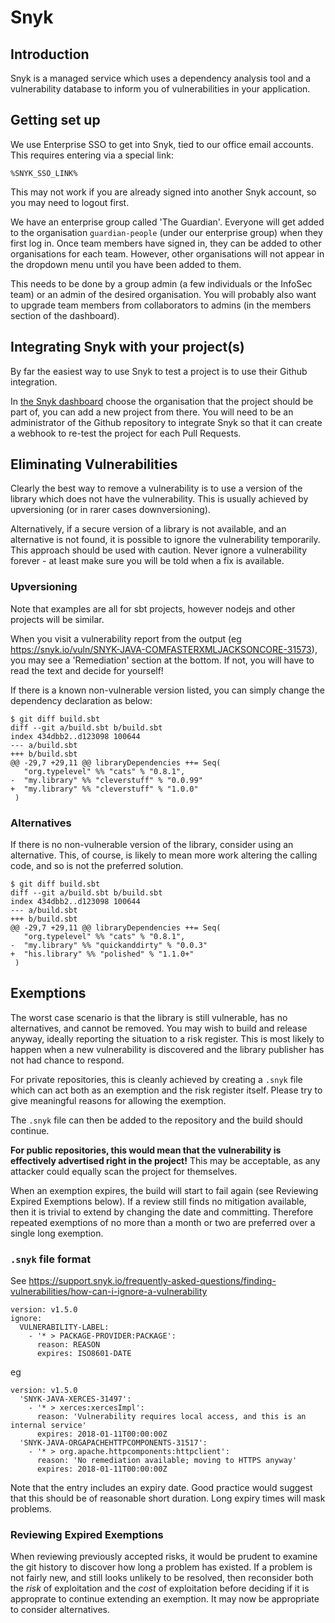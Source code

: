 # Snyk

## Introduction

Snyk is a managed service which uses a dependency analysis tool and a vulnerability database to inform you of
vulnerabilities in your application.

## Getting set up

We use Enterprise SSO to get into Snyk, tied to our office email accounts. This requires entering via a special link:

    %SNYK_SSO_LINK%

This may not work if you are already signed into another Snyk account, so you may need to logout first.

We have an enterprise group called 'The Guardian'. Everyone will get added to the organisation `guardian-people`
(under our enterprise group) when they first log in. Once team members have signed in, they can be added
to other organisations for each team. However, other organisations will not appear in the dropdown menu until
you have been added to them.

This needs to be done by a group admin (a few individuals or the InfoSec team) or an admin of the desired
organisation. You will probably also want to upgrade team members from collaborators to admins (in the members
section of the dashboard).

## Integrating Snyk with your project(s)

By far the easiest way to use Snyk to test a project is to use their Github integration. 

In [the Snyk dashboard](https://snyk.io/) choose the organisation that the project should be part of,
you can add a new project from there. You will need to be an administrator of the Github repository to integrate
Snyk so that it can create a webhook to re-test the project for each Pull Requests.

## Eliminating Vulnerabilities

Clearly the best way to remove a vulnerability is to use a version of the library which does not have the vulnerability.
This is usually achieved by upversioning (or in rarer cases downversioning).

Alternatively, if a secure version of a library is not available, and an alternative is not found, it is possible to
ignore the vulnerability temporarily.  This approach should be used with caution. Never ignore a vulnerability forever -
at least make sure you will be told when a fix is available.

### Upversioning

Note that examples are all for sbt projects, however nodejs and other projects will be similar.

When you visit a vulnerability report from the output (eg https://snyk.io/vuln/SNYK-JAVA-COMFASTERXMLJACKSONCORE-31573),
you may see a 'Remediation' section at the bottom.  If not, you will have to read the text and decide for yourself!

If there is a known non-vulnerable version listed, you can simply change the dependency declaration as below:

```
$ git diff build.sbt
diff --git a/build.sbt b/build.sbt
index 434dbb2..d123098 100644
--- a/build.sbt
+++ b/build.sbt
@@ -29,7 +29,11 @@ libraryDependencies ++= Seq(
   "org.typelevel" %% "cats" % "0.8.1",
-  "my.library" %% "cleverstuff" % "0.0.99"
+  "my.library" %% "cleverstuff" % "1.0.0"
 )

```

### Alternatives

If there is no non-vulnerable version of the library, consider using an alternative.  This, of course, is likely to mean more
work altering the calling code, and so is not the preferred solution.

```
$ git diff build.sbt
diff --git a/build.sbt b/build.sbt
index 434dbb2..d123098 100644
--- a/build.sbt
+++ b/build.sbt
@@ -29,7 +29,11 @@ libraryDependencies ++= Seq(
   "org.typelevel" %% "cats" % "0.8.1",
-  "my.library" %% "quickanddirty" % "0.0.3"
+  "his.library" %% "polished" % "1.1.0+"
 )

```

## Exemptions

The worst case scenario is that the library is still vulnerable, has no alternatives, and cannot be removed.  You
may wish to build and release anyway, ideally reporting the situation to a risk register. This is most likely to happen when
a new vulnerability is discovered and the library publisher has not had chance to respond.

For private repositories, this is cleanly achieved by creating a `.snyk` file which can act both as an exemption and the risk register itself.
Please try to give meaningful reasons for allowing the exemption.

The `.snyk` file can then be added to the repository and the build should continue.

__For public repositories, this would mean that the vulnerability is effectively advertised right in
the project!__  This may be acceptable, as any attacker could equally scan the project for themselves.

When an exemption expires, the build will start to fail again (see Reviewing Expired Exemptions below).
If a review still finds no mitigation available, then it is trivial to extend by changing the date and committing.
Therefore repeated exemptions of no more than a month or two are preferred over a single long exemption.

### `.snyk` file format

See https://support.snyk.io/frequently-asked-questions/finding-vulnerabilities/how-can-i-ignore-a-vulnerability

```
version: v1.5.0
ignore:
  VULNERABILITY-LABEL:
    - '* > PACKAGE-PROVIDER:PACKAGE':
      reason: REASON
      expires: ISO8601-DATE
```
eg
```
version: v1.5.0
  'SNYK-JAVA-XERCES-31497':
    - '* > xerces:xercesImpl':
      reason: 'Vulnerability requires local access, and this is an internal service'
      expires: 2018-01-11T00:00:00Z
  'SNYK-JAVA-ORGAPACHEHTTPCOMPONENTS-31517':
    - '* > org.apache.httpcomponents:httpclient':
      reason: 'No remediation available; moving to HTTPS anyway'
      expires: 2018-01-11T00:00:00Z
```

Note that the entry includes an expiry date.  Good practice would suggest that this should be of reasonable short duration.
Long expiry times will mask problems.

### Reviewing Expired Exemptions

When reviewing previously accepted risks, it would be prudent to examine the git history to discover how long a problem has existed.
If a problem is not fairly new, and still looks unlikely to be resolved, then reconsider both the _risk_ of exploitation and
the _cost_ of exploitation before deciding if it is approprate to continue extending an exemption.  It may now be
appropriate to consider alternatives.
